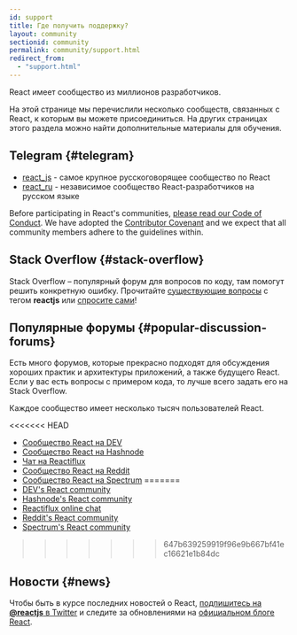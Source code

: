 ```yaml
---
id: support
title: Где получить поддержку?
layout: community
sectionid: community
permalink: community/support.html
redirect_from:
  - "support.html"
---
```


React имеет сообщество из миллионов разработчиков.

На этой странице мы перечислили несколько сообществ, связанных с React, к которым вы можете присоединиться. На других страницах этого раздела можно найти дополнительные материалы для обучения.

## Telegram {#telegram}

* [react_js](https://telegram.me/react_js) - самое крупное русскоговорящее сообщество по React
* [react_ru](http://t.me/react_ru) - независимое сообщество React-разработчиков на русском языке

Before participating in React's communities, [please read our Code of Conduct](https://github.com/facebook/react/blob/master/CODE_OF_CONDUCT.md). We have adopted the [Contributor Covenant](https://www.contributor-covenant.org/) and we expect that all community members adhere to the guidelines within.

## Stack Overflow {#stack-overflow}

Stack Overflow – популярный форум для вопросов по коду, там помогут решить конкретную ошибку. Прочитайте [существующие вопросы](https://stackoverflow.com/questions/tagged/reactjs) с тегом **reactjs** или [спросите сами](https://stackoverflow.com/questions/ask?tags=reactjs)!

## Популярные форумы {#popular-discussion-forums}

Есть много форумов, которые прекрасно подходят для обсуждения хороших практик и архитектуры приложений, а также будущего React. Если у вас есть вопросы с примером кода, то лучше всего задать его на Stack Overflow.

Каждое сообщество имеет несколько тысяч пользователей React.

<<<<<<< HEAD
* [Сообщество React на DEV](https://dev.to/t/react)
* [Сообщество React на Hashnode](https://hashnode.com/n/reactjs)
* [Чат на Reactiflux](https://discord.gg/0ZcbPKXt5bZjGY5n)
* [Сообщество React на Reddit](https://www.reddit.com/r/reactjs/)
* [Сообщество React на Spectrum](https://spectrum.chat/react)
=======
* [DEV's React community](https://dev.to/t/react)
* [Hashnode's React community](https://hashnode.com/n/reactjs)
* [Reactiflux online chat](https://discord.gg/reactiflux)
* [Reddit's React community](https://www.reddit.com/r/reactjs/)
* [Spectrum's React community](https://spectrum.chat/react)
>>>>>>> 647b639259919f96e9b667bf41ec16621e1b84dc

## Новости {#news}

Чтобы быть в курсе последних новостей о React, [подпишитесь на **@reactjs** в Twitter](https://twitter.com/reactjs) и следите за обновлениями на [официальном блоге React](/blog/).
